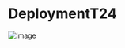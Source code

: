 # DeploymentT24

![image](https://user-images.githubusercontent.com/40827670/223629874-a78f3b07-a636-4db2-a327-1da7b63aabd5.png)
